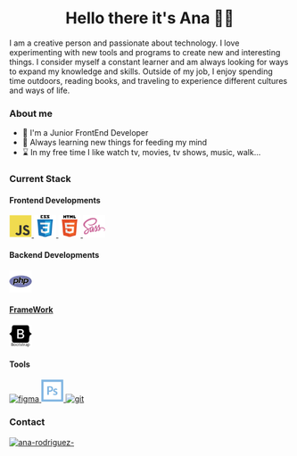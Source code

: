 




<h1 align="center"> Hello there it's Ana  👋😊</h1> 

I am a creative person and passionate about technology. I love experimenting with new tools and programs to create new and interesting things. I consider myself a constant learner and am always looking for ways to expand my knowledge and skills. Outside of my job, I enjoy spending time outdoors, reading books, and traveling to experience different cultures and ways of life.

<h3 align="left">About me</h3>

<ul>
  <li>👩 I'm a Junior FrontEnd Developer</li>
  <li>🧠 Always learning new things for feeding my mind</li>
  <li>⌛ In my free time I like watch tv, movies, tv shows, music, walk...</li>
</ul>
 
  
 <h3 align="left">Current Stack</h3>
 

 <h4 aling="left">Frontend Developments</h4>
 <p align="left"> <a href="https://developer.mozilla.org/en-US/docs/Web/JavaScript" target="_blank" rel="noreferrer"> <img src="https://raw.githubusercontent.com/devicons/devicon/master/icons/javascript/javascript-original.svg" alt="javascript" width="40" height="40"/> </a>
 </a> <a href="https://www.w3schools.com/css/" target="_blank" rel="noreferrer"> <img src="https://raw.githubusercontent.com/devicons/devicon/master/icons/css3/css3-original-wordmark.svg" alt="css3" width="40" height="40"/> </a> <a href="https://www.w3.org/html/" target="_blank" rel="noreferrer"> <img  src="https://raw.githubusercontent.com/devicons/devicon/master/icons/html5/html5-original-wordmark.svg" alt="html5" width="40" height="40"/> </a> <a href="https://sass-lang.com" target="_blank" rel="noreferrer"> <img src="https://raw.githubusercontent.com/devicons/devicon/master/icons/sass/sass-original.svg"      alt="sass" width="40" height="40"/> </a> </p>
 
 <h4 aling="left">Backend Developments</h4>
 <a href="https://www.php.net" target="_blank" rel="noreferrer"> <img src="https://raw.githubusercontent.com/devicons/devicon/master/icons/php/php-original.svg" alt="php" width="40" height="40"/>
 
 <h4 aling="left">FrameWork</h4>
 <a href="https://getbootstrap.com" target="_blank" rel="noreferrer"> <img src="https://raw.githubusercontent.com/devicons/devicon/master/icons/bootstrap/bootstrap-plain-wordmark.svg" alt="bootstrap" width="40" height="40"/> </a> 
 
 
 <h4 aling="left">Tools</h4>
 <a href="https://www.figma.com/" target="_blank" rel="noreferrer"> <img src="https://www.vectorlogo.zone/logos/figma/figma-icon.svg" alt="figma" width="40" height="40"/> </a>
 <a href="https://www.photoshop.com/en" target="_blank" rel="noreferrer"> <img src="https://raw.githubusercontent.com/devicons/devicon/master/icons/photoshop/photoshop-line.svg" alt="photoshop" width="40" height="40"/> </a> <a href="https://git-scm.com/" target="_blank" rel="noreferrer"> <img  src="https://www.vectorlogo.zone/logos/git-scm/git-scm-icon.svg" alt="git" width="40" height="40"/> </a> </p>

  
  
  <h3 align="left"> Contact </h3>
   
  <p align="left">
  <a href="https://linkedin.com/in/ana-rodriguez-perez-" target="blank"><img align="center" src="https://raw.githubusercontent.com/rahuldkjain/github-profile-readme-generator/master/src/images/icons/Social/linked-in-alt.svg" alt="ana-rodriguez-" height="30" width="40" /></a>
</p>
   
   
  
  
  
  
